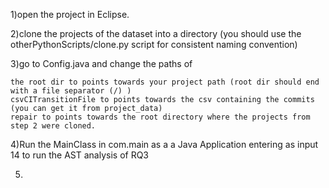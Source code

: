 1)open the project in Eclipse.

2)clone the projects of the dataset into a directory (you should use the otherPythonScripts/clone.py script for consistent naming convention)

3)go to Config.java and change the paths of 

    the root dir to points towards your project path (root dir should end with a file separator (/) )
    csvCITransitionFile to points towards the csv containing the commits (you can get it from project_data)
    repair to points towards the root directory where the projects from step 2 were cloned.

4)Run the MainClass in com.main as a a Java Application entering as input 14 to run the AST analysis of RQ3

5)
 
